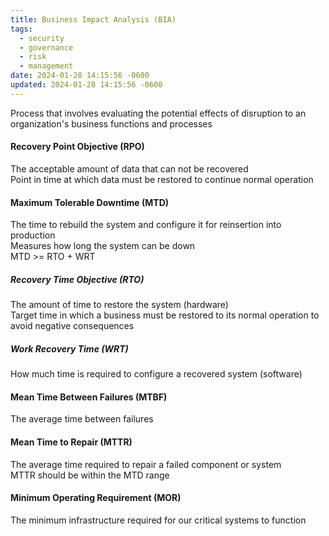 ```yaml
---
title: Business Impact Analysis (BIA)
tags:
  - security
  - governance
  - risk
  - management
date: 2024-01-28 14:15:56 -0600
updated: 2024-01-28 14:15:56 -0600
---
```


Process that involves evaluating the potential effects of disruption to an organization's business functions and processes

#### Recovery Point Objective (RPO)
The acceptable amount of data that can not be recovered  
Point in time at which data must be restored to continue normal operation

#### Maximum Tolerable Downtime (MTD)
The time to rebuild the system and configure it for reinsertion into production  
Measures how long the system can be down    
MTD >= RTO + WRT

##### Recovery Time Objective (RTO)
The amount of time to restore the system (hardware)  
Target time in which a business must be restored to its normal operation to avoid negative consequences

##### Work Recovery Time (WRT)
How much time is required to configure a recovered system (software)  

#### Mean Time Between Failures (MTBF)
The average time between failures

#### Mean Time to Repair (MTTR)
The average time required to repair a failed component or system  
MTTR should be within the MTD range

#### Minimum Operating Requirement (MOR)
The minimum infrastructure required for our critical systems to function
